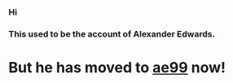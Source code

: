 ### Hi
### This used to be the account of Alexander Edwards.

# But he has moved to [ae99](https://github.com/ae99) now!
